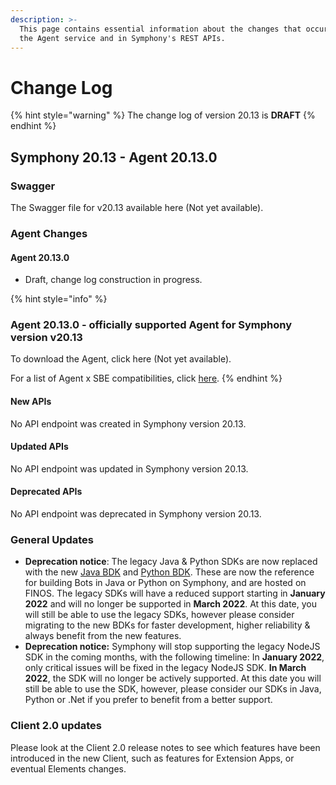 ```yaml
---
description: >-
  This page contains essential information about the changes that occurred in
  the Agent service and in Symphony's REST APIs.
---
```


# Change Log

{% hint style="warning" %}
The change log of version 20.13 is **DRAFT** 
{% endhint %}

## **Symphony 20.13 - Agent 20.13.0**

### Swagger

The Swagger file for v20.13 available here \(Not yet available\).

### Agent Changes

#### Agent 20.13.0

* Draft, change log construction in progress.

{% hint style="info" %}
### Agent 20.13.0 - officially supported Agent for Symphony version v20.13

To download the Agent, click here \(Not yet available\).

For a list of Agent x SBE compatibilities, click [here](agent-guide/sbe-x-agent-compatibility-matrix.md).
{% endhint %}

#### **New APIs**

No API endpoint was created in Symphony version 20.13.

#### **Updated APIs**

No API endpoint was updated in Symphony version 20.13.

#### **Deprecated APIs**

No API endpoint was deprecated in Symphony version 20.13.

### **General Updates**

* **Deprecation notice**: The legacy Java & Python SDKs are now replaced with the new [Java BDK](https://github.com/finos/symphony-bdk-java) and [Python BDK](https://github.com/finos/symphony-bdk-python). These are now the reference for building Bots in Java or Python on Symphony, and are hosted on FINOS. The legacy SDKs will have a reduced support starting in **January 2022** and will no longer be supported in **March 2022**. At this date, you will still be able to use the legacy SDKs, however please consider migrating to the new BDKs for faster development, higher reliability & always benefit from the new features. 
* **Deprecation notice:** Symphony will stop supporting the legacy NodeJS SDK in the coming months, with the following timeline: In **January 2022**, only critical issues will be fixed in the legacy NodeJS SDK. **In March 2022**, the SDK will no longer be actively supported. At this date you will still be able to use the SDK, however, please consider our SDKs in Java, Python or .Net if you prefer to benefit from a better support.

### Client 2.0 updates

Please look at the Client 2.0 release notes to see which features have been introduced in the new Client, such as features for Extension Apps, or eventual Elements changes.

